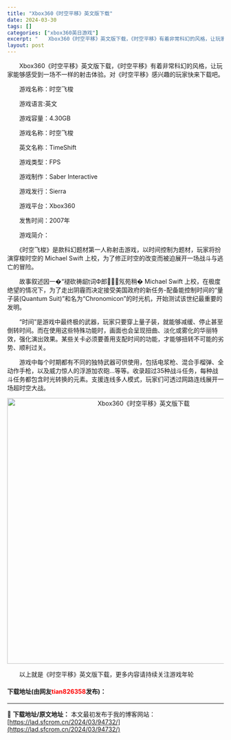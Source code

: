 ```yaml
---
title: "Xbox360《时空平移》英文版下载"
date: 2024-03-30
tags: []
categories: ["xbox360英日游戏"]
excerpt: "　　Xbox360《时空平移》英文版下载，《时空平移》有着非常科幻的风格，让玩家能够感受到一场不一样的射击体验。对《时空平移》感兴趣的玩家快来下载吧。 　　游戏名称：时空飞梭 　　游戏语言:英文 　　游戏容量：4.30GB 　　游戏名称：时空飞梭 　　英文名称：TimeShift 　　游戏类型：FP&hellip;"
layout: post
---
```


 <p>　　Xbox360《时空平移》英文版下载，《时空平移》有着非常科幻的风格，让玩家能够感受到一场不一样的射击体验。对《时空平移》感兴趣的玩家快来下载吧。</p> <p>　　游戏名称：时空飞梭</p> <p>　　游戏语言:英文</p> <p>　　游戏容量：4.30GB</p> <p>　　游戏名称：时空飞梭</p> <p>　　英文名称：TimeShift</p> <p>　　游戏类型：FPS</p> <p>　　游戏制作：Saber Interactive</p> <p>　　游戏发行：Sierra</p> <p>　　游戏平台：Xbox360</p> <p>　　发售时间：2007年</p> <p>　　游戏简介：</p> <p>　　《时空飞梭》是款科幻题材第一人称射击游戏，以时间控制为题材，玩家将扮演穿梭时空的 Michael Swift 上校，为了修正时空的改变而被迫展开一场战斗与逃亡的冒险。</p> <p>　　故事叙述因一�&ldquo;褪砍祷龆词Ф郎氖苑稍� Michael Swift 上校，在极度绝望的情况下，为了走出阴霾而决定接受美国政府的新任务-配备能控制时间的&ldquo;量子装(Quantum Suit)&rdquo;和名为&ldquo;Chronomicon&rdquo;的时光机，开始测试该世纪最重要的发明。</p> <p>　　&ldquo;时间&rdquo;是游戏中最终极的武器，玩家只要穿上量子装，就能够减缓、停止甚至倒转时间。而在使用这些特殊功能时，画面也会呈现扭曲、淡化或雾化的华丽特效，强化演出效果。某些关卡必须要善用支配时间的功能，才能够扭转不可能的劣势、顺利过关。</p> <p>　　游戏中每个时期都有不同的独特武器可供使用，包括电浆枪、混合手榴弹、全动作手枪，以及威力惊人的浮游加农砲...等等。收录超过35种战斗任务，每种战斗任务都包含时光转换的元素。支援连线多人模式，玩家们可透过网路连线展开一场超时空大战。</p> <p align="center"><img align="" border="0" src="https://lad.sfcrom.cn/wp-content/uploads/2024/03/20240330_6607d33d55fc6.jpg" width="619" alt="Xbox360《时空平移》英文版下载" /></p> <p>　　以上就是《时空平移》英文版下载，更多内容请持续关注游戏年轮</p> <p><h4>下载地址(由网友<font color="red">tian826358</font>发布)：</h4></p> 

---
📖 **下载地址/原文地址：** 本文最初发布于我的博客网站：[https://lad.sfcrom.cn/2024/03/94732/](https://lad.sfcrom.cn/2024/03/94732/)
